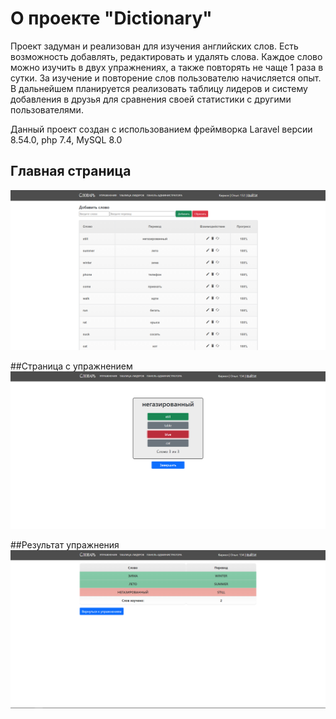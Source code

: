 # О проекте "Dictionary"

Проект задуман и реализован для изучения английских слов. Есть возможность добавлять, редактировать и удалять слова.
Каждое слово можно изучить в двух упражнениях, а также повторять не чаще 1 раза в сутки. За изучение и повторение слов
пользователю начисляется опыт. В дальнейшем планируется реализовать таблицу лидеров и систему добавления в друзья для 
сравнения своей статистики с другими пользователями.

Данный проект создан с использованием фреймворка Laravel версии 8.54.0, 
php 7.4, MySQL 8.0

## Главная страница

![Main page](public/img/main.png?raw=true "Optional Title")

##Страница с упражнением
![Exercise page](public/img/exercise.png?raw=true "Optional Title")

##Результат упражнения
![Exercise results page](public/img/exercise_results.png?raw=true "Optional Title")
